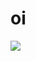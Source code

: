 # oi

<img align="center" src="https://github-readme-stats.vercel.app/api/top-langs/?username=flaviomicheletti&theme=black" />
